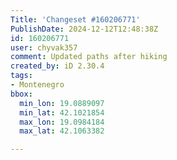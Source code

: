 ```yaml
---
Title: 'Changeset #160206771'
PublishDate: 2024-12-12T12:48:38Z
id: 160206771
user: chyvak357
comment: Updated paths after hiking
created_by: iD 2.30.4
tags:
- Montenegro
bbox:
  min_lon: 19.0889097
  min_lat: 42.1021854
  max_lon: 19.0984184
  max_lat: 42.1063382

---
```

